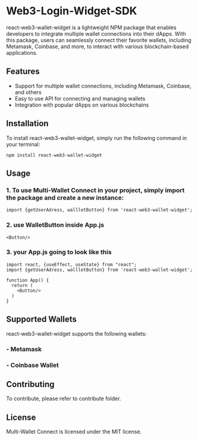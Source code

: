 # Web3-Login-Widget-SDK

react-web3-wallet-widget is a lightweight NPM package that enables developers to integrate multiple wallet connections into their dApps. With this package, users can seamlessly connect their favorite wallets, including Metamask, Coinbase, and more, to interact with various blockchain-based applications.

## Features
- Support for multiple wallet connections, including Metamask, Coinbase, and others
- Easy to use API for connecting and managing wallets
- Integration with popular dApps on various blockchains

## Installation
To install react-web3-wallet-widget, simply run the following command in your terminal:

```
npm install react-web3-wallet-widget
```

## Usage

### 1. To use Multi-Wallet Connect in your project,  simply import the package and create a new instance:

```
import {getUserAdress, wallletButton} from 'react-web3-wallet-widget';
```

### 2. use WalletButton inside App.js
```
<Button/>
```

### 3. your App.js going to look like this 

```
import react, {useEffect, useState} from "react";
import {getUserAdress, wallletButton} from 'react-web3-wallet-widget';

function App() {
  return (
    <Button/>
  )
}
```

## Supported Wallets
react-web3-wallet-widget supports the following wallets:

### - Metamask
### - Coinbase Wallet

## Contributing
To contribute, please refer to contribute folder.

## License
Multi-Wallet Connect is licensed under the MIT license.



